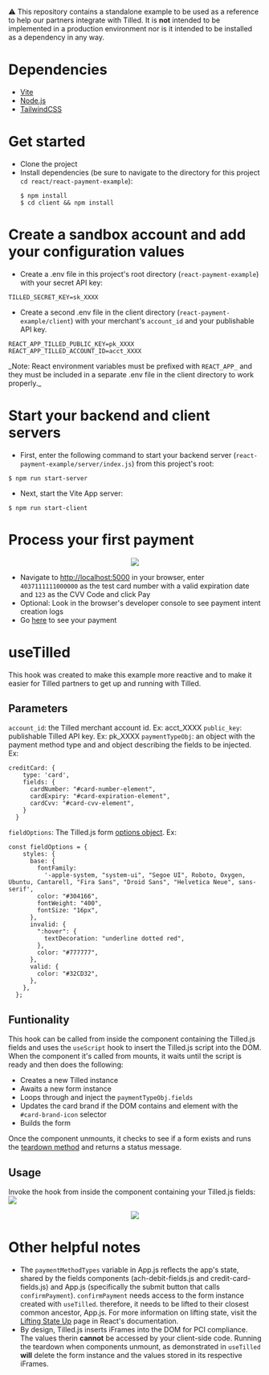 :warning: This repository contains a standalone example to be used as a reference to help our partners integrate with Tilled. It is **not** intended to be implemented in a production environment nor is it intended to be installed as a dependency in any way.

# Dependencies

- [Vite](https://vitejs.dev/)
- [Node.js](https://nodejs.org)
- [TailwindCSS](https://tailwindcss.com/)

# Get started

- Clone the project
- Install dependencies (be sure to navigate to the directory for this project `cd react/react-payment-example`):
  ```
  $ npm install
  $ cd client && npm install
  ```

# Create a sandbox account and add your configuration values

- Create a .env file in this project's root directory (`react-payment-example`) with your secret API key:

```
TILLED_SECRET_KEY=sk_XXXX
```

- Create a second .env file in the client directory (`react-payment-example/client`) with your merchant's `account_id` and your publishable API key.

```
REACT_APP_TILLED_PUBLIC_KEY=pk_XXXX
REACT_APP_TILLED_ACCOUNT_ID=acct_XXXX
```

_Note: React environment variables must be prefixed with `REACT_APP_` and they must be included in a separate .env file in the client directory to work properly.\_

# Start your backend and client servers

- First, enter the following command to start your backend server (`react-payment-example/server/index.js`) from this project's root:

```
$ npm run start-server
```

- Next, start the Vite App server:

```
$ npm run start-client
```

# Process your first payment

<p align="center">
  <img src="./img/react-payment-example.png" />
</p>

- Navigate to [http://localhost:5000](http://localhost:3000) in your browser, enter `4037111111000000` as the test card number with a valid expiration date and `123` as the CVV Code and click Pay
- Optional: Look in the browser's developer console to see payment intent creation logs
- Go [here](https://sandbox-app.tilled.com/payments) to see your payment

# useTilled

This hook was created to make this example more reactive and to make it easier for Tilled partners to get up and running with Tilled.

## Parameters

`account_id`: the Tilled merchant account id. Ex: acct_XXXX
`public_key`: publishable Tilled API key. Ex: pk_XXXX
`paymentTypeObj`: an object with the payment method type and and object describing the fields to be injected. Ex:

```
creditCard: {
    type: 'card',
    fields: {
      cardNumber: "#card-number-element",
      cardExpiry: "#card-expiration-element",
      cardCvv: "#card-cvv-element",
    }
  }
```

`fieldOptions`: The Tilled.js form [options object](https://docs.tilled.com/tilledjs/#formcreatefieldformfieldtype-options-formfield). Ex:

```
const fieldOptions = {
    styles: {
      base: {
        fontFamily:
          '-apple-system, "system-ui", "Segoe UI", Roboto, Oxygen, Ubuntu, Cantarell, "Fira Sans", "Droid Sans", "Helvetica Neue", sans-serif',
        color: "#304166",
        fontWeight: "400",
        fontSize: "16px",
      },
      invalid: {
        ":hover": {
          textDecoration: "underline dotted red",
        },
        color: "#777777",
      },
      valid: {
        color: "#32CD32",
      },
    },
  };
```

## Funtionality

This hook can be called from inside the component containing the Tilled.js fields and uses the `useScript` hook to insert the Tilled.js script into the DOM. When the component it's called from mounts, it waits until the script is ready and then does the following:

- Creates a new Tilled instance
- Awaits a new form instance
- Loops through and inject the `paymentTypeObj.fields`
- Updates the card brand if the DOM contains and element with the `#card-brand-icon` selector
- Builds the form

Once the component unmounts, it checks to see if a form exists and runs the [teardown method](https://docs.tilled.com/tilledjs/#formteardownhandler-promiseboolean--void) and returns a status message.

## Usage

Invoke the hook from inside the component containing your Tilled.js fields:
![](react-payment-example/img/useTilled.png)

<p align="center">
  <img src="./img/useTilled.png" />
</p>

# Other helpful notes

- The `paymentMethodTypes` variable in App.js reflects the app's state, shared by the fields components (ach-debit-fields.js and credit-card-fields.js) and App.js (specifically the submit button that calls `confirmPayment`). `confirmPayment` needs access to the form instance created with `useTilled`. therefore, it needs to be lifted to their closest common ancestor, App.js. For more information on lifting state, visit the [Lifting State Up](https://reactjs.org/docs/lifting-state-up.html) page in React's documentation.
- By design, Tilled.js inserts iFrames into the DOM for PCI compliance. The values therin **cannot** be accessed by your client-side code. Running the teardown when components unmount, as demonstrated in `useTilled` **will** delete the form instance and the values stored in its respective iFrames.
<!-- - (Deprecated) This project loads a script tag in the head of [index.html](client/public/index.html) and creates a `Tilled` instance using the `Window` in interface in [getTilled.js](client/src/hooks/getTilled.js) like so:
<p align="center">
  <img src="./img/getTilled.png" />
</p>


- (Deprecated) Separate `Tilled` and `form` instances were created for each payment method type. Using a single form instance can lead to errors pertaining to incorrect payment method `types` and unnecessary `form` fields while using conditional rendering. See [App.js](client/src/App.js):
<p style="display: flex; gap:10px; justify-content: space-between;">
  <img src="./img/onPageLoad.png" />
  <img src="./img/onClick.png" />
</p> -->
